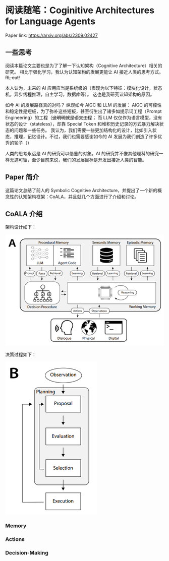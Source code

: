 # 阅读随笔：Coginitive Architectures for Language Agents

Paper link: https://arxiv.org/abs/2309.02427

## 一些思考

阅读本篇论文主要也是为了了解一下认知架构（Cognitive Architecture）相关的研究。
相比于强化学习，我认为认知架构的发展更能让 AI 接近人类的思考方式。~~RL out!~~

本人认为，未来的 AI 应用应当是系统级的（表现为以下特征：模块化设计，状态机，异步线程推理，自主学习，数据库等）。
这也是我研究认知架构的原因。

如今 AI 的发展路径真的对吗？
纵观如今 AIGC 和 LLM 的发展：
AIGC 的可控性和稳定性是短板，为了弥补这些短板，甚至衍生出了诸多如提示词工程（Prompt Engineering）的工程（~~这明明就是语文工程~~；
而 LLM 仅仅作为语言模型，没有状态的设计（stateless），却靠 Special Token 和堆积历史记录的方式暴力解决状态的问题和一些任务。
我认为，我们需要一些更加结构化的设计，比如引入状态，推理，记忆设计。不过，我们也需要感谢如今的 AI 发展为我们创造了许多优秀的轮子（）

人类的思考永远是 AI 的研究可以借鉴的对象。AI 的研究并不像其他理科的研究一样无迹可循，至少目前来说，我们的发展目标是开发出接近人类的智能。

## Paper 简介

这篇论文总结了前人的 Symbolic Cognitive Architecture，并提出了一个新的概念性的认知架构框架：CoALA，并且就几个方面进行了介绍和讨论。


## CoALA 介绍

架构设计如下：

![coala-architecture.png](assets/coala-architecture.png)

决策过程如下：

![coala-decision.png](assets/coala-decision.png)

### Memory

### Actions

### Decision-Making
